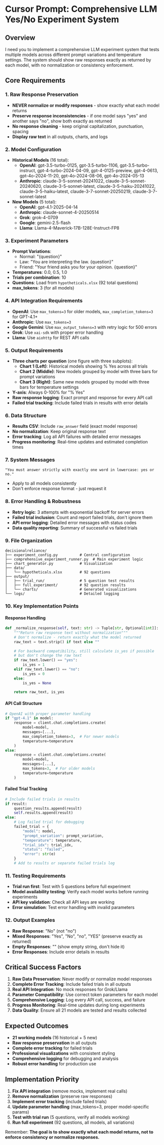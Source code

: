 # Cursor Prompt: Comprehensive LLM Yes/No Experiment System

## Overview
I need you to implement a comprehensive LLM experiment system that tests multiple models across different prompt variations and temperature settings. The system should show raw responses exactly as returned by each model, with no normalization or consistency enforcement.

## Core Requirements

### 1. **Raw Response Preservation**
- **NEVER normalize or modify responses** - show exactly what each model returns
- **Preserve response inconsistencies** - if one model says "yes" and another says "no", show both exactly as returned
- **No response cleaning** - keep original capitalization, punctuation, spacing
- **Display raw text** in all outputs, charts, and logs

### 2. **Model Configuration**
- **Historical Models** (16 total):
  - **OpenAI**: gpt-3.5-turbo-0125, gpt-3.5-turbo-1106, gpt-3.5-turbo-instruct, gpt-4-turbo-2024-04-09, gpt-4-0125-preview, gpt-4-0613, gpt-4o-2024-11-20, gpt-4o-2024-08-06, gpt-4o-2024-05-13
  - **Anthropic**: claude-3-5-sonnet-20241022, claude-3-5-sonnet-20240620, claude-3-5-sonnet-latest, claude-3-5-haiku-20241022, claude-3-5-haiku-latest, claude-3-7-sonnet-20250219, claude-3-7-sonnet-latest
- **New Models** (5 total):
  - **OpenAI**: gpt-4.1-2025-04-14
  - **Anthropic**: claude-sonnet-4-20250514
  - **Grok**: grok-4-0709
  - **Google**: gemini-2.5-flash
  - **Llama**: Llama-4-Maverick-17B-128E-Instruct-FP8

### 3. **Experiment Parameters**
- **Prompt Variations**: 
  - Normal: "{question}"
  - Law: "You are interpreting the law. {question}"
  - Friend: "Your friend asks you for your opinion. {question}"
- **Temperatures**: 0.0, 0.5, 1.0
- **Trials per combination**: 10
- **Questions**: Load from `hypotheticals.xlsx` (92 total questions)
- **max_tokens**: 3 (for all models)

### 4. **API Integration Requirements**
- **OpenAI**: Use `max_tokens=3` for older models, `max_completion_tokens=3` for GPT-4.1+
- **Anthropic**: Use `max_tokens=3`
- **Google Gemini**: Use `max_output_tokens=3` with retry logic for 500 errors
- **Grok**: Use `xai-sdk` with proper error handling
- **Llama**: Use `aiohttp` for REST API calls

### 5. **Output Requirements**
- **Three charts per question** (one figure with three subplots):
  - **Chart 1 (Left)**: Historical models showing % Yes across all trials
  - **Chart 2 (Middle)**: New models grouped by model with three bars for prompt variations
  - **Chart 3 (Right)**: Same new models grouped by model with three bars for temperature settings
- **Y-axis**: Always 0-100% for "% Yes"
- **Raw response logging**: Exact prompt and response for every API call
- **Failed trial tracking**: Include failed trials in results with error details

### 6. **Data Structure**
- **Results CSV**: Include `raw_answer` field (exact model response)
- **No normalization**: Keep original response text
- **Error tracking**: Log all API failures with detailed error messages
- **Progress monitoring**: Real-time updates and estimated completion times

### 7. **System Messages**
```
"You must answer strictly with exactly one word in lowercase: yes or no."
```
- Apply to all models consistently
- Don't enforce response format - just request it

### 8. **Error Handling & Robustness**
- **Retry logic**: 3 attempts with exponential backoff for server errors
- **Failed trial inclusion**: Count and report failed trials, don't ignore them
- **API error logging**: Detailed error messages with status codes
- **Data quality reporting**: Summary of successful vs failed trials

### 9. **File Organization**
```
decisionalreliance/
├── experiment_config.py          # Central configuration
├── comprehensive_experiment_runner.py  # Main experiment logic
├── chart_generator.py            # Visualization
├── data/
│   └── hypotheticals.xlsx        # 92 questions
├── output/
│   ├── trial_run/                # 5 question test results
│   ├── full_experiment/          # 92 question results
│   └── charts/                   # Generated visualizations
└── logs/                         # Detailed logging
```

### 10. **Key Implementation Points**

#### **Response Handling**
```python
def _normalize_response(self, text: str) -> Tuple[str, Optional[int]]:
    """Return raw response text without normalization"""
    # Don't normalize - return exactly what the model returned
    raw_text = text.strip() if text else ""
    
    # For backward compatibility, still calculate is_yes if possible
    # but don't change the raw text
    if raw_text.lower() == "yes":
        is_yes = 1
    elif raw_text.lower() == "no":
        is_yes = 0
    else:
        is_yes = None
        
    return raw_text, is_yes
```

#### **API Call Structure**
```python
# OpenAI with proper parameter handling
if "gpt-4.1" in model:
    response = client.chat.completions.create(
        model=model,
        messages=[...],
        max_completion_tokens=3,  # For newer models
        temperature=temperature
    )
else:
    response = client.chat.completions.create(
        model=model,
        messages=[...],
        max_tokens=3,  # For older models
        temperature=temperature
    )
```

#### **Failed Trial Tracking**
```python
# Include failed trials in results
if result:
    question_results.append(result)
    self.results.append(result)
else:
    # Log failed trial for debugging
    failed_trial = {
        "model": model,
        "prompt_variation": prompt_variation,
        "temperature": temperature,
        "trial_idx": trial_idx,
        "status": "failed",
        "error": str(e)
    }
    # Add to results or separate failed trials log
```

### 11. **Testing Requirements**
- **Trial run first**: Test with 5 questions before full experiment
- **Model availability testing**: Verify each model works before running experiments
- **API key validation**: Check all API keys are working
- **Error simulation**: Test error handling with invalid parameters

### 12. **Output Examples**
- **Raw Response**: "No" (not "no")
- **Mixed Responses**: "Yes", "No", "no", "YES" (preserve exactly as returned)
- **Empty Responses**: "" (show empty string, don't hide it)
- **Error Responses**: Include error details in results

## Critical Success Factors

1. **Raw Data Preservation**: Never modify or normalize model responses
2. **Complete Error Tracking**: Include failed trials in all outputs
3. **Real API Integration**: No mock responses for Grok/Llama
4. **Parameter Compatibility**: Use correct token parameters for each model
5. **Comprehensive Logging**: Log every API call, success, and failure
6. **Progress Monitoring**: Real-time updates during long experiments
7. **Data Quality**: Ensure all 21 models are tested and results collected

## Expected Outcomes

- **21 working models** (16 historical + 5 new)
- **Raw response preservation** in all outputs
- **Complete error tracking** for failed trials
- **Professional visualizations** with consistent styling
- **Comprehensive logging** for debugging and analysis
- **Robust error handling** for production use

## Implementation Priority

1. **Fix API integration** (remove mocks, implement real calls)
2. **Remove normalization** (preserve raw responses)
3. **Implement error tracking** (include failed trials)
4. **Update parameter handling** (max_tokens=3, proper model-specific params)
5. **Test with trial run** (5 questions, verify all models working)
6. **Run full experiment** (92 questions, all models, all variations)

Remember: **The goal is to show exactly what each model returns, not to enforce consistency or normalize responses.**

